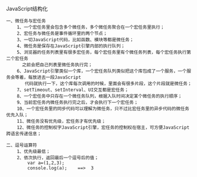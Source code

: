 JavaScript结构化
	
	一、微任务与宏任务
		1、一个宏任务里会包含多个微任务，多个微任务聚合在一个宏任务里执行；
		2、宏任务与微任务是事件循环里的两个节点；
		3、一切JavaScript代码，比如函数、模块等都是微任务；
		4、微任务是保存在JavaScript引擎内部的执行队列；
		5、浏览器的任务列表里有很多宏任务，每个宏任务里有个微任务列表，每个宏任务执行第二个宏任务
		  之前会把自己列表里微任务执行完；
		6、JavaScript引擎类似一个库，一个宏任务队列类似把这个库包成了一个服务，一个服务会等着，每放进去一段JavaScript
		   代码就执行一下，这个库每次调用的时候，里面会有很多片段，这个片段就是微任务；
		7、setTimeout、setInterval、UI交互都是宏任务；
		8、一个宏任务中只存在一个微任务队列，根据入队时间决定某个微任务的执行顺序；
		9、当前宏任务内微任务执行完之后，才会执行下一个宏任务；
		10、一个宏任务里的同步代码可以理解为微任务，只不过比宏任务里的异步代码的微任务优先入队；
		11、微任务没有优先级，宏任务才有优先级；
		12、微任务的控制权字JavaScript引擎，宏任务的控制权在宿主，可方便JavaScript跨语言传递信息；

	二、逗号运算符
		1、优先级最低；
		2、依次执行，返回最后一个逗号后的值；
			var a=(1,2,3);
			console.log(a);    ==>  3
	
